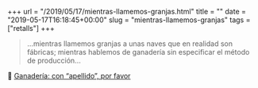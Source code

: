 +++
url = "/2019/05/17/mientras-llamemos-granjas.html"
title = ""
date = "2019-05-17T16:18:45+00:00"
slug = "mientras-llamemos-granjas"
tags = ["retalls"]
+++

> …mientras llamemos granjas a unas naves que en realidad son fábricas; mientras hablemos de ganadería sin especificar el método de producción…

📎 [Ganadería: con “apellido”, por favor](https://www.elsaltodiario.com/saltamontes/ganaderia-con-apellido-por-favor)
